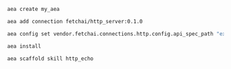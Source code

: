 ``` bash
aea create my_aea
```
``` bash
aea add connection fetchai/http_server:0.1.0
```
``` bash
aea config set vendor.fetchai.connections.http.config.api_spec_path "examples/http_ex/petstore.yaml"
```
``` bash
aea install
```
``` bash
aea scaffold skill http_echo
```